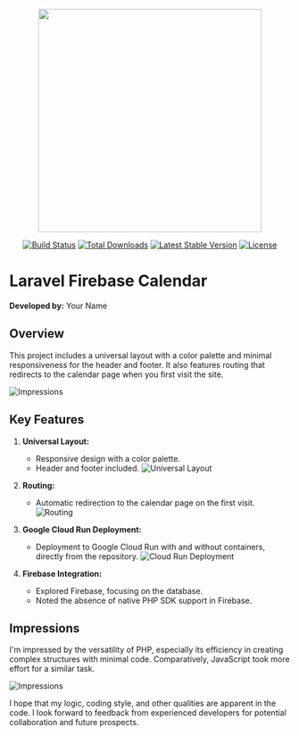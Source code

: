 <p align="center"><a href="https://laravel.com" target="_blank"><img src="https://raw.githubusercontent.com/laravel/art/master/logo-lockup/5%20SVG/2%20CMYK/1%20Full%20Color/laravel-logolockup-cmyk-red.svg" width="400"></a></p>

<p align="center">
<a href="https://travis-ci.org/laravel/framework"><img src="https://travis-ci.org/laravel/framework.svg" alt="Build Status"></a>
<a href="https://packagist.org/packages/laravel/framework"><img src="https://poser.pugx.org/laravel/framework/d/total.svg" alt="Total Downloads"></a>
<a href="https://packagist.org/packages/laravel/framework"><img src="https://poser.pugx.org/laravel/framework/v/stable.svg" alt="Latest Stable Version"></a>
<a href="https://packagist.org/packages/laravel/framework"><img src="https://poser.pugx.org/laravel/framework/license.svg" alt="License"></a>
</p>

# Laravel Firebase Calendar

**Developed by:** Your Name

## Overview

This project includes a universal layout with a color palette and minimal responsiveness for the header and footer. It also features routing that redirects to the calendar page when you first visit the site.

![Impressions](https://github.com/vadym4che/laravel-firebase-calendar/blob/main/docs/screenshots/overview.png)

## Key Features

1. **Universal Layout:**
   - Responsive design with a color palette.
   - Header and footer included.
    ![Universal Layout](https://github.com/vadym4che/laravel-firebase-calendar/blob/main/docs/screenshots/universal-layout.png)

2. **Routing:**
   - Automatic redirection to the calendar page on the first visit.
    ![Routing](https://github.com/vadym4che/laravel-firebase-calendar/blob/main/docs/screenshots/routing.png)

3. **Google Cloud Run Deployment:**
   - Deployment to Google Cloud Run with and without containers, directly from the repository.
   ![Cloud Run Deployment](https://github.com/vadym4che/laravel-firebase-calendar/blob/main/docs/screenshots/cloud-run-deployment.png)

4. **Firebase Integration:**
   - Explored Firebase, focusing on the database.
   - Noted the absence of native PHP SDK support in Firebase.

## Impressions

I'm impressed by the versatility of PHP, especially its efficiency in creating complex structures with minimal code. Comparatively, JavaScript took more effort for a similar task.

![Impressions](https://qph.cf2.quoracdn.net/main-qimg-0cdb1298b328a627c6b7fb5b15a1e09a)

I hope that my logic, coding style, and other qualities are apparent in the code. I look forward to feedback from experienced developers for potential collaboration and future prospects.

